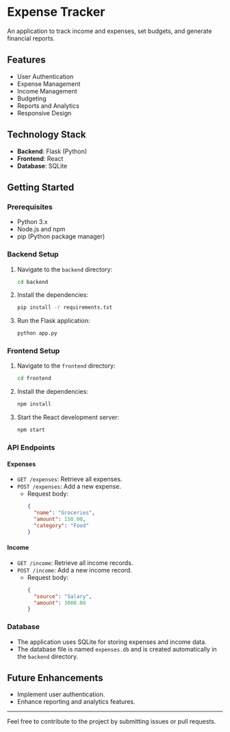 # Expense Tracker

An application to track income and expenses, set budgets, and generate financial reports.

## Features
- User Authentication
- Expense Management
- Income Management
- Budgeting
- Reports and Analytics
- Responsive Design

## Technology Stack
- **Backend**: Flask (Python)
- **Frontend**: React
- **Database**: SQLite

## Getting Started

### Prerequisites
- Python 3.x
- Node.js and npm
- pip (Python package manager)

### Backend Setup
1. Navigate to the `backend` directory:
   ```bash
   cd backend
   ```
2. Install the dependencies:
   ```bash
   pip install -r requirements.txt
   ```
3. Run the Flask application:
   ```bash
   python app.py
   ```

### Frontend Setup
1. Navigate to the `frontend` directory:
   ```bash
   cd frontend
   ```
2. Install the dependencies:
   ```bash
   npm install
   ```
3. Start the React development server:
   ```bash
   npm start
   ```

### API Endpoints

#### Expenses
- `GET /expenses`: Retrieve all expenses.
- `POST /expenses`: Add a new expense.
  - Request body:
    ```json
    {
      "name": "Groceries",
      "amount": 150.00,
      "category": "Food"
    }
    ```

#### Income
- `GET /income`: Retrieve all income records.
- `POST /income`: Add a new income record.
  - Request body:
    ```json
    {
      "source": "Salary",
      "amount": 3000.00
    }
    ```

### Database
- The application uses SQLite for storing expenses and income data.
- The database file is named `expenses.db` and is created automatically in the `backend` directory.

## Future Enhancements
- Implement user authentication.
- Enhance reporting and analytics features.

---

Feel free to contribute to the project by submitting issues or pull requests.